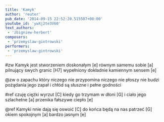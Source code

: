 ```yaml
---
title: 'Kamyk'
author: 'reuter'
pub_date: '2014-09-15 22:52:20.515507+00:00'
youtube_id: 'ywXj2te3V60'
text_authors:
 - 'zbigniew-herbert'
composers:
 - 'przemyslaw-gintrowski'
performers:
 - 'przemyslaw-gintrowski'
---
```


#zw
Kamyk jest stworzeniem doskonałym [e]
równym samemu sobie [a]
pilnujący swych granic [H7]
wypełniony 
dokładnie kamiennym sensem [e]

@zw
o zapachu który niczego nie przypomina 
niczego nie płoszy nie budzi pożądania
jego zapał i chłód
są słuszne 
i pełne godności

#ref
czuję ciężki wyrzut [C]
kiedy go trzymam w dłoni [G]
i ciało jego szlachetne [a]
przenika fałszywe ciepło [e]

@ref
Kamyki nnie dają się oswoić [C] 
do końca będą na nas patrzeć [G]
okiem spokojnym [a]
bardzo jasnym [e]